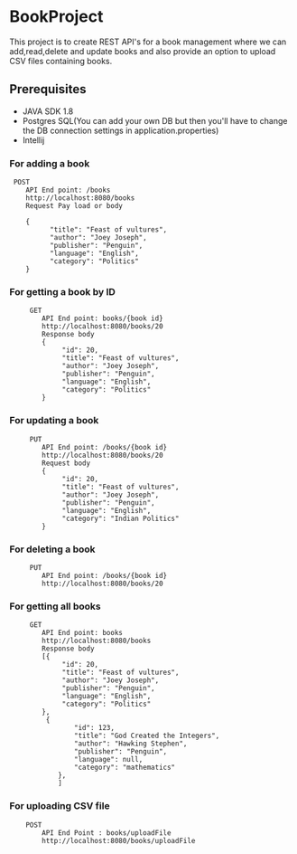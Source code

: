 # BookProject
This project is to create REST API's for a book management where we can add,read,delete and
update books and also provide an option to upload CSV files containing books.

## Prerequisites
- JAVA SDK 1.8
- Postgres SQL(You can add your own DB but then you'll have to change the DB connection settings in application.properties)
- Intellij

### For adding a book
     POST
     	API End point: /books
     	http://localhost:8080/books
     	Request Pay load or body

     	{
              "title": "Feast of vultures",
              "author": "Joey Joseph",
              "publisher": "Penguin",
              "language": "English",
              "category": "Politics"
     	}

### For getting a book by ID
         GET
            API End point: books/{book id}
        	http://localhost:8080/books/20
        	Response body
        	{
        		 "id": 20,
                 "title": "Feast of vultures",
                 "author": "Joey Joseph",
                 "publisher": "Penguin",
                 "language": "English",
                 "category": "Politics"
        	}

### For updating a book
         PUT
            API End point: /books/{book id}
        	http://localhost:8080/books/20
        	Request body
        	{
        		 "id": 20,
                 "title": "Feast of vultures",
                 "author": "Joey Joseph",
                 "publisher": "Penguin",
                 "language": "English",
                 "category": "Indian Politics"
        	}

### For deleting a book
         PUT
            API End point: /books/{book id}
        	http://localhost:8080/books/20

### For getting all books
         GET
            API End point: books
        	http://localhost:8080/books
        	Response body
        	[{
        		 "id": 20,
                 "title": "Feast of vultures",
                 "author": "Joey Joseph",
                 "publisher": "Penguin",
                 "language": "English",
                 "category": "Politics"
        	},
        	 {
                    "id": 123,
                    "title": "God Created the Integers",
                    "author": "Hawking Stephen",
                    "publisher": "Penguin",
                    "language": null,
                    "category": "mathematics"
                },
                ]
### For uploading CSV file
        POST
            API End Point : books/uploadFile
            http://localhost:8080/books/uploadFile
